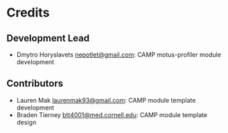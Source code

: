 # Credits

## Development Lead

* Dmytro Horyslavets <nepotlet@gmail.com>: CAMP motus-profiler module development

## Contributors

* Lauren Mak <laurenmak93@gmail.com>: CAMP module template development
* Braden Tierney <btt4001@med.cornell.edu>: CAMP module template design
